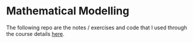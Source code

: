 # Mathematical Modelling 

The following repo are the notes / exercises and code that I used through the course details [here](https://www.youtube.com/playlist?list=PLl_ncesshp_C-URStf-LwhYCbFGE70_jq). 

